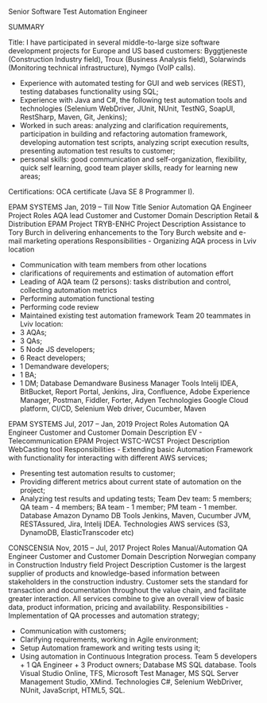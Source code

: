 Senior Software Test Automation Engineer

SUMMARY

Title:
I have participated in several middle-to-large size software development projects for Europe and US based customers:
Byggtjeneste (Construction Industry field), Troux (Business Analysis field), Solarwinds (Monitoring technical infrastructure), Nymgo (VoIP calls).

- Experience with automated testing for GUI and web services (REST), testing databases functionality using SQL;
- Experience with Java and C#, the following test automation tools and technologies (Selenium WebDriver, JUnit, NUnit, TestNG, SoapUI, RestSharp, Maven, Git, Jenkins);
- Worked in such areas: analyzing and clarification requirements, participation in building and refactoring automation framework, developing automation test scripts, analyzing script execution results, presenting automation test results to customer;
- personal skills: good communication and self-organization, flexibility, quick self learning, good team player skills,
ready for learning new areas;

Certifications:
OCA certificate (Java SE 8 Programmer I).

EPAM SYSTEMS
Jan, 2019 – Till Now
Title	Senior Automation QA Engineer
Project Roles	AQA lead
Customer and Customer Domain Description	Retail & Distribution
EPAM Project	TRYB-ENHC
Project Description	Assistance to Tory Burch in delivering enhancements to the Tory Burch website and e-mail marketing operations
Responsibilities	- Organizing AQA process in Lviv location
- Communication with team members from other locations
- clarifications of requirements and estimation of automation effort
- Leading of AQA team (2 persons): tasks distribution and control, collecting automation metrics
- Performing automation functional testing
- Performing code review
- Maintained existing test automation framework
Team	20 teammates in Lviv location:
- 3 AQAs;
- 3 QAs;
- 5 Node JS developers;
- 6 React developers;
- 1 Demandware developers;
- 1 BA;
- 1 DM;
Database	Demandware Business Manager
Tools	Intelij IDEA, BitBucket, Report Portal, Jenkins, Jira, Confluence, Adobe Experience Manager, Postman, Fiddler, Forter, Adyen
Technologies	Google Cloud platform, CI/CD, Selenium Web driver, Cucumber, Maven

EPAM SYSTEMS
Jul, 2017 – Jan, 2019
Project Roles	Automation QA Engineer
Customer and Customer Domain Description	EV - Telecommunication
EPAM Project	WSTC-WCST
Project Description	WebCasting tool
Responsibilities	- Extending basic Automation Framework with functionality for interacting with different AWS services;
- Presenting test automation results to customer;
- Providing different metrics about current state of automation on the project;
- Analyzing test results and updating tests;
Team	Dev team: 5 members; QA team - 4 members; BA team - 1 member; PM team - 1 member.
Database	Amazon Dynamo DB
Tools	Jenkins, Maven, Cucumber JVM, RESTAssured, Jira, Intelij IDEA.
Technologies	AWS services (S3, DynamoDB, ElasticTranscoder etc)

CONSCENSIA
Nov, 2015 – Jul, 2017
Project Roles	Manual/Automation QA Engineer
Customer and Customer Domain Description	Norwegian company in Construction Industry field
Project Description	Customer is the largest supplier of products and knowledge-based information between stakeholders in the construction industry. Customer sets the standard for transaction and documentation throughout the value chain, and facilitate greater interaction. All services combine to give an overall view of basic data, product information, pricing and availability.
Responsibilities	- Implementation of QA processes and automation strategy;
- Communication with customers;
- Clarifying requirements, working in Agile environment;
- Setup Automation framework and writing tests using it;
- Using automation in Continuous Integration process.
Team	5 developers + 1 QA Engineer + 3 Product owners;
Database	MS SQL database.
Tools	Visual Studio Online, TFS, Microsoft Test Manager, MS SQL Server Management Studio, XMind.
Technologies	C#, Selenium WebDriver, NUnit, JavaScript, HTML5, SQL.

